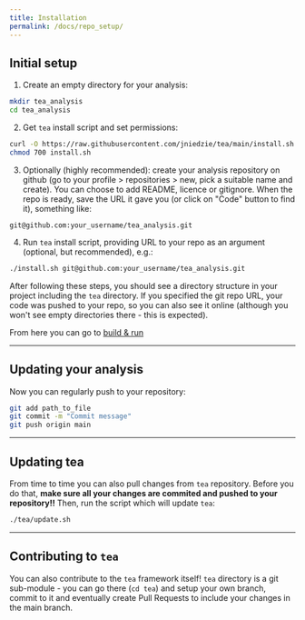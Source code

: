 ```yaml
---
title: Installation
permalink: /docs/repo_setup/
---
```


## Initial setup

1. Create an empty directory for your analysis:
```bash
mkdir tea_analysis
cd tea_analysis
```
2. Get `tea` install script and set permissions:
```bash
curl -O https://raw.githubusercontent.com/jniedzie/tea/main/install.sh
chmod 700 install.sh
```

3. Optionally (highly recommended): create your analysis repository on github (go to your profile > repositories > new, pick a suitable name and create). You can choose to add README, licence or gitignore. When the repo is ready, save the URL it gave you (or click on "Code" button to find it), something like: 
```
git@github.com:your_username/tea_analysis.git
```

4. Run `tea` install script, providing URL to your repo as an argument (optional, but recommended), e.g.:
```bash
./install.sh git@github.com:your_username/tea_analysis.git
```

After following these steps, you should see a directory structure in your project including the `tea` directory. If you specified the git repo URL, your code was pushed to your repo, so you can also see it online (although you won't see empty directories there - this is expected).

From here you can go to [build & run]({{site.baseurl}}/docs/build/)

---

## Updating your analysis

Now you can regularly push to your repository:
```bash
git add path_to_file
git commit -m "Commit message"
git push origin main
```

---

## Updating tea

From time to time you can also pull changes from `tea` repository. Before you do that, **make sure all your changes are commited and pushed to your repository!!** Then, run the script which will update `tea`:

```bash
./tea/update.sh
```
---

## Contributing to `tea`

You can also contribute to the `tea` framework itself! `tea` directory is a git sub-module - you can go there (`cd tea`) and setup your own branch, commit to it and eventually create Pull Requests to include your changes in the main branch.
